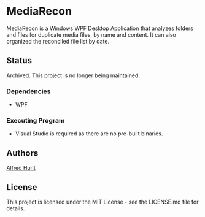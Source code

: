 # MediaRecon

MediaRecon is a Windows WPF Desktop Application that analyzes folders and files for duplicate media files, by name and content. It can also organized the reconciled file list by date.

## Status

Archived. This project is no longer being maintained.

### Dependencies

- WPF

### Executing Program

- Visual Studio is required as there are no pre-built binaries.

## Authors

[Alfred Hunt](https://alfredhunt.dev)

## License

This project is licensed under the MIT License - see the LICENSE.md file for details.


